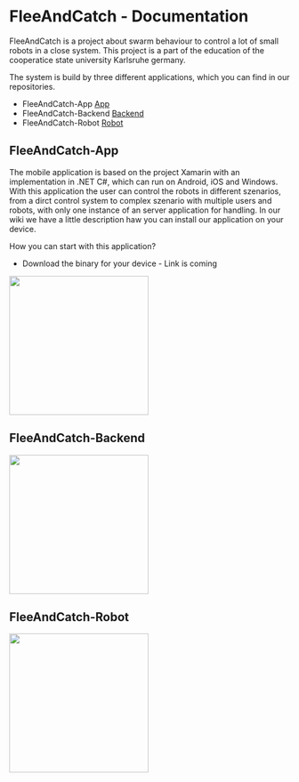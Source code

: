 # FleeAndCatch - Documentation
FleeAndCatch is a project about swarm behaviour to control a lot of small robots in a close system. This project is a part of the education of the cooperatice state university Karlsruhe germany.

The system is build by three different applications, which you can find in our repositories.
* FleeAndCatch-App [App](https://github.com/FleeAndCatch-Dev/FleeAndCatch-App)
* FleeAndCatch-Backend [Backend](https://github.com/FleeAndCatch-Dev/FleeAndCatch-Backend)
* FleeAndCatch-Robot [Robot](https://github.com/FleeAndCatch-Dev/FleeAndCatch-Robot)

## FleeAndCatch-App
The mobile application is based on the project Xamarin with an implementation in .NET C#, which can run on Android, iOS and Windows. With this application the user can control the robots in different szenarios, from a dirct control system to complex szenario with multiple users and robots, with only one instance of an server application for handling. In our wiki we have a little description haw you can install our application on your device.

How you can start with this application?
* Download the binary for your device - Link is coming

<img src="https://www.xamarin.com/content/images/pages/branding/assets/xamarin-logo.png" width="250">

## FleeAndCatch-Backend
<img src="https://upload.wikimedia.org/wikipedia/de/e/e1/Java-Logo.svg" width="250">

## FleeAndCatch-Robot
<img src="http://www.followingthenerd.com/site/wp-content/uploads/MINDSTORMS_Black_Short_RGB.png" width="250">
